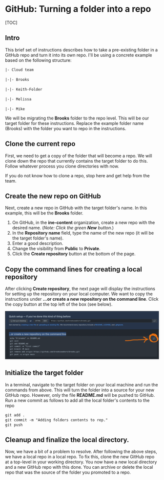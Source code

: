 # GitHub: Turning a folder into a repo

[TOC]

## Intro

This brief set of instructions describes how to take a pre-existing folder in a GitHub repo and turn it into its own repo.  I'll be using a concrete example based on the following structure:

```
|- Cloud team 

|-|- Brooks

|-|- Keith-Folder 

|-|- Melissa

|-|- Mike
```



We will be migrating the **Brooks** folder to the repo level.  This will be our target folder for these instructions.  Replace the example folder name (Brooks) with the folder you want to repo in the instructions.



## Clone the current repo

First, we need to get a copy of the folder that will become a repo.  We will clone down the repo that currently contains the target folder to do this.  Follow whatever process you clone directories with now.  

If you do not know how to clone a repo, stop here and get help from the team.

## Create the new repo on GitHub

Next, create a new repo in GitHub with the target folder's name.  In this example, this will be the **Brooks** folder.

1. On GitHub, in the **ine-content** organization, create a new repo with the desired name.  (*Note: Click the green **New** button.*)
2. In the **Repository name** field, type the name of the new repo (it will be the target folder's name).  
3. Enter a good description.
4. Change the visibility from **Public** to **Private**.
5. Click the **Create repository** button at the bottom of the page.



## Copy the command lines for creating a local repository

After clicking **Create repository**, the next page will display the instructions for setting up the repository on your local computer.  We want to copy the instructions under **…or create a new repository on the command line**.  Click the copy button at the top left of the box (see below).

![Initialize the local directory](https://github.com/brooksseahorn/ine-github-migration/blob/main/images/init_local_repo.png)

## Initialize the target folder

In a terminal, navigate to the target folder on your local machine and run the commands from above.  This will turn the folder into a source for your new GitHub repo.  However, only the file **README.md** will be pushed to GitHub.  Run a new commit as follows to add all the local folder's contents to the repo

```
git add .
git commit -m "Adding folders contents to rep."
git push
```



## Cleanup and finalize the local directory.

Now, we have a bit of a problem to resolve.  After following the above steps, we have a local repo in a local repo.  To fix this, clone the new GitHub repo at a top-level in your working directory.  You now have a new local directory and a new GitHub repo with this done.  You can archive or delete the local repo that was the source of the folder you promoted to a repo.

